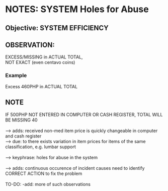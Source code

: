 # NOTES: SYSTEM Holes for Abuse

## Objective: SYSTEM EFFICIENCY

## OBSERVATION: 

EXCESS/MISSING in ACTUAL TOTAL, <br/>
NOT EXACT (even centavo coins)

### Example

Excess 460PHP in ACTUAL TOTAL

## NOTE

IF 500PHP NOT ENTERED IN COMPUTER OR CASH REGISTER, 
TOTAL WILL BE MISSING 40<br/>
<br/>
--> adds: received non-med item price is quickly changeable in computer and cash register<br/>
--> due: to there exists variation in item prices for items of the same classification, e.g. lumbar support<br/>
<br/>
--> keyphrase: holes for abuse in the system<br/>
<br/>
--> adds: continuous occurence of incident causes need to identify CORRECT ACTION to fix the problem<br/>
<br/>
TO-DO: -add: more of such observations   
